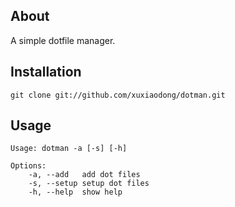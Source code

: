 About
-----

A simple dotfile manager.

Installation
------------

    git clone git://github.com/xuxiaodong/dotman.git

Usage
-----

    Usage: dotman -a [-s] [-h]
    
    Options:
        -a, --add   add dot files
        -s, --setup setup dot files
        -h, --help  show help
